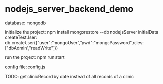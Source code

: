 # nodejs_server_backend_demo

database: mongodb

initialize the project:
npm install
mongorestore --db nodejsServer initialData
createTestUser: db.createUser({"user":"mongoUser","pwd":"mongoPassword",roles:["dbAdmin","readWrite"]})

run the project:
npm run start

config file:
config.js

TODO:
get clinicRecord by date instead of all records of a clinic
